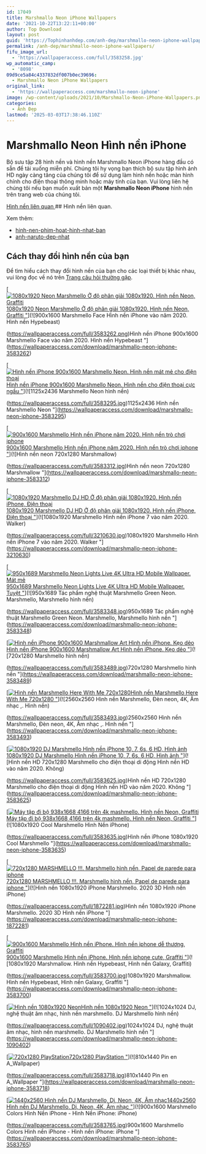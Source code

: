 ```yaml
---
id: 17049
title: Marshmallo Neon iPhone Wallpapers
date: '2021-10-22T13:22:11+00:00'
author: Top Download
layout: post
guid: 'https://Tophinhanhdep.com/anh-dep/marshmallo-neon-iphone-wallpapers/'
permalink: /anh-dep/marshmallo-neon-iphone-wallpapers/
fifu_image_url:
  - 'https://wallpaperaccess.com/full/3583258.jpg'
wp_automatic_camp:
  - '8098'
09d9ce5a84c4337832df007b0ec39696:
  - Marshmallo Neon iPhone Wallpapers
original_link:
  - 'https://wallpaperaccess.com/marshmallo-neon-iphone'
image: /wp-content/uploads/2021/10/Marshmallo-Neon-iPhone-Wallpapers.png
categories:
  - Ảnh Đẹp
lastmod: '2025-03-03T17:38:46.110Z'
---
```

# Marshmallo Neon Hình nền iPhone

Bộ sưu tập 28 hình nền và hình nền Marshmallo Neon iPhone hàng đầu có sẵn để tải xuống miễn phí. Chúng tôi hy vọng bạn thích bộ sưu tập hình ảnh HD ngày càng tăng của chúng tôi để sử dụng làm hình nền hoặc màn hình chính cho điện thoại thông minh hoặc máy tính của bạn. Vui lòng liên hệ chúng tôi nếu bạn muốn xuất bản một **Marshmallo Neon iPhone** hình nền trên trang web của chúng tôi.

[Hình nền liên quan ](#related) ## Hình nền liên quan.

   
 Xem thêm:

   
- [hinh-nen-phim-hoat-hinh-nhat-ban](https://tophinhanhdep.com/anh-anime/hinh-nen-phim-hoat-hinh-nhat-ban/)
- [anh-naruto-dep-nhat](https://tophinhanhdep.com/anh-naruto/anh-naruto-dep-nhat/)

## Cách thay đổi hình nền của bạn

Để tìm hiểu cách thay đổi hình nền của bạn cho các loại thiết bị khác nhau, vui lòng đọc về nó trên [Trang câu hỏi thường gặp](https://tophinhanhdep.com/faq/).

  
[[![1080x1920 Neon Marshmello Ở độ phân giải 1080x1920.  Hình nền Neon, Graffiti](https://wallpaperaccess.com/full/3583258.jpg)1080x1920 Neon Marshmello Ở độ phân giải 1080x1920. Hình nền Neon, Graffiti "](https://wallpaperaccess.com/download/marshmallo-neon-iphone-3583258)](![900x1600 Marshmello Face Hình nền iPhone vào năm 2020. Hình nền Hypebeast)

(https://wallpaperaccess.com/full/3583262.png)Hình nền iPhone 900x1600 Marshmello Face vào năm 2020. Hình nền Hypebeast "](https://wallpaperaccess.com/download/marshmallo-neon-iphone-3583262)

[[![Hình nền iPhone 900x1600 Marshmello Neon.  Hình nền mát mẻ cho điện thoại](https://wallpaperaccess.com/full/3583284.jpg)Hình nền iPhone 900x1600 Marshmello Neon. Hình nền cho điện thoại cực ngầu "](https://wallpaperaccess.com/download/marshmallo-neon-iphone-3583284)](![1125x2436 Marshmello Neon hình nền)

(https://wallpaperaccess.com/full/3583295.jpg)1125x2436 Hình nền Marshmello Neon "](https://wallpaperaccess.com/download/marshmallo-neon-iphone-3583295)

[[![900x1600 Marshmello Hình nền iPhone năm 2020. Hình nền trò chơi iphone](https://wallpaperaccess.com/full/3583299.jpg)900x1600 Marshmello Hình nền iPhone năm 2020. Hình nền trò chơi iphone "](https://wallpaperaccess.com/download/marshmallo-neon-iphone-3583299)](![Hình nền neon 720x1280 Marshmallow)

(https://wallpaperaccess.com/full/3583312.jpg)Hình nền neon 720x1280 Marshmallow "](https://wallpaperaccess.com/download/marshmallo-neon-iphone-3583312)

[[![1080x1920 Marshmello DJ HD Ở độ phân giải 1080x1920.  Hình nền iPhone, Điện thoại](https://wallpaperaccess.com/full/3583318.jpg)1080x1920 Marshmello DJ HD Ở độ phân giải 1080x1920. Hình nền iPhone, Điện thoại "](https://wallpaperaccess.com/download/marshmallo-neon-iphone-3583318)](![1080x1920 Marshmello Hình nền iPhone 7 vào năm 2020. Walker)

(https://wallpaperaccess.com/full/3210630.jpg)1080x1920 Marshmello Hình nền iPhone 7 vào năm 2020. Walker "](https://wallpaperaccess.com/download/marshmallo-neon-iphone-3210630)

[[![950x1689 Marshmello Neon Lights Live 4K Ultra HD Mobile Wallpaper.  Mát mẻ](https://wallpaperaccess.com/full/1734997.jpg)950x1689 Marshmello Neon Lights Live 4K Ultra HD Mobile Wallpaper. Tuyệt "](https://wallpaperaccess.com/download/marshmallo-neon-iphone-1734997)](![950x1689 Tác phẩm nghệ thuật Marshmello Green Neon.  Marshmello, Marshmello hình nền)

(https://wallpaperaccess.com/full/3583348.jpg)950x1689 Tác phẩm nghệ thuật Marshmello Green Neon. Marshmello, Marshmello hình nền "](https://wallpaperaccess.com/download/marshmallo-neon-iphone-3583348)

[[![Hình nền iPhone 900x1600 Marshmallow Art Hình nền iPhone.  Kẹo dẻo](https://wallpaperaccess.com/full/3583360.jpg)Hình nền iPhone 900x1600 Marshmallow Art Hình nền iPhone. Kẹo dẻo "](https://wallpaperaccess.com/download/marshmallo-neon-iphone-3583360)](![720x1280 Marshmello hình nền)

(https://wallpaperaccess.com/full/3583489.jpg)720x1280 Marshmello hình nền "](https://wallpaperaccess.com/download/marshmallo-neon-iphone-3583489)

[[![Hình nền Marshmello Here With Me 720x1280](https://wallpaperaccess.com/full/3583492.jpg)Hình nền Marshmello Here With Me 720x1280 "](https://wallpaperaccess.com/download/marshmallo-neon-iphone-3583492)](![2560x2560 Hình nền Marshmello, Đèn neon, 4K, Âm nhạc ,.  Hình nền)

(https://wallpaperaccess.com/full/3583493.jpg)2560x2560 Hình nền Marshmello, Đèn neon, 4K, Âm nhạc ,. Hình nền "](https://wallpaperaccess.com/download/marshmallo-neon-iphone-3583493)

[[![1080x1920 DJ Marshmello Hình nền iPhone 10, 7, 6s, 6 HD, Hình ảnh](https://wallpaperaccess.com/full/3583537.jpg)1080x1920 DJ Marshmello Hình nền iPhone 10, 7, 6s, 6 HD, Hình ảnh "](https://wallpaperaccess.com/download/marshmallo-neon-iphone-3583537)](![Hình nền HD 720x1280 Marshmello cho điện thoại di động Hình nền HD vào năm 2020. Không)

(https://wallpaperaccess.com/full/3583625.jpg)Hình nền HD 720x1280 Marshmello cho điện thoại di động Hình nền HD vào năm 2020. Không "](https://wallpaperaccess.com/download/marshmallo-neon-iphone-3583625)

[[![Máy tập đi bộ 938x1668 4166 trên 4k mashmello.  Hình nền Neon, Graffiti](https://wallpaperaccess.com/full/3583627.jpg)Máy tập đi bộ 938x1668 4166 trên 4k mashmello. Hình nền Neon, Graffiti "](https://wallpaperaccess.com/download/marshmallo-neon-iphone-3583627)](![1080x1920 Cool Marshmello Hình Nền iPhone)

(https://wallpaperaccess.com/full/3583635.jpg)Hình nền iPhone 1080x1920 Cool Marshmello "](https://wallpaperaccess.com/download/marshmallo-neon-iphone-3583635)

[[![720x1280 MARSHMELLO !!!.  Marshmello hình nền, Papel de parede para iphone](https://wallpaperaccess.com/full/3583671.jpg)720x1280 MARSHMELLO !!!. Marshmello hình nền, Papel de parede para iphone "](https://wallpaperaccess.com/download/marshmallo-neon-iphone-3583671)](![Hình nền 1080x1920 iPhone Marshmello.  2020 3D Hình nền iPhone)

(https://wallpaperaccess.com/full/1872281.jpg)Hình nền 1080x1920 iPhone Marshmello. 2020 3D Hình nền iPhone "](https://wallpaperaccess.com/download/marshmallo-neon-iphone-1872281)

[[![900x1600 Marshmello Hình nền iPhone.  Hình nền iphone dễ thương, Graffiti](https://wallpaperaccess.com/full/3583678.jpg)900x1600 Marshmello Hình nền iPhone. Hình nền iphone cute, Graffiti "](https://wallpaperaccess.com/download/marshmallo-neon-iphone-3583678)](![1080x1920 Marshmallow.  Hình nền Hypebeast, Hình nền Galaxy, Graffiti)

(https://wallpaperaccess.com/full/3583700.jpg)1080x1920 Marshmallow. Hình nền Hypebeast, Hình nền Galaxy, Graffiti "](https://wallpaperaccess.com/download/marshmallo-neon-iphone-3583700)

[[![Hình nền 1080x1920 Neon](https://wallpaperaccess.com/full/3583704.jpg)Hình nền 1080x1920 Neon "](https://wallpaperaccess.com/download/marshmallo-neon-iphone-3583704)](![1024x1024 DJ, nghệ thuật âm nhạc, hình nền marshmello.  DJ Marshmello hình nền)

(https://wallpaperaccess.com/full/1090402.jpg)1024x1024 DJ, nghệ thuật âm nhạc, hình nền marshmello. DJ Marshmello hình nền "](https://wallpaperaccess.com/download/marshmallo-neon-iphone-1090402)

[[![720x1280 PlayStation](https://wallpaperaccess.com/full/3583714.jpg)720x1280 PlayStation "](https://wallpaperaccess.com/download/marshmallo-neon-iphone-3583714)](![810x1440 Pin en A_Wallpaper)

(https://wallpaperaccess.com/full/3583718.jpg)810x1440 Pin en A\_Wallpaper "](https://wallpaperaccess.com/download/marshmallo-neon-iphone-3583718)

[[![1440x2560 Hình nền DJ Marshmello, Dj, Neon, 4K, Âm nhạc](https://wallpaperaccess.com/full/3583731.jpg)1440x2560 Hình nền DJ Marshmello, Dj, Neon, 4K, Âm nhạc "](https://wallpaperaccess.com/download/marshmallo-neon-iphone-3583731)](![900x1600 Marshmello Colors Hình Nền iPhone - Hình Nền iPhone: iPhone)

(https://wallpaperaccess.com/full/3583765.jpg)900x1600 Marshmello Colors Hình nền iPhone - Hình nền iPhone: iPhone "](https://wallpaperaccess.com/download/marshmallo-neon-iphone-3583765)
